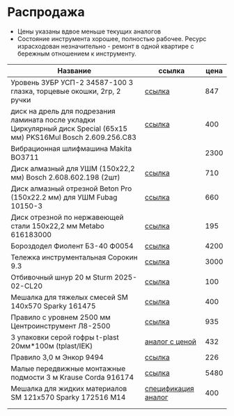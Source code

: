 # Распродажа

 * Цены указаны вдвое меньше текущих аналогов
 * Состояние инструмента хорошее, полностью рабочее. Ресурс израсходован незначительно - ремонт в одной квартире с бережным отношением к инструменту.

| Название | ссылка | цена |
| --- | --- | --- |
| Уровень ЗУБР УСП-2 34587-100 3 глазка, торцевые окошки, 2гр, 2 ручки | [ссылка](http://zubr-tools.ru/prochee-glava/izmeritelnyj-instrument/uroven-zubr-ekspyert-usp-2-korobchatyy-usilen-2-frezerovan-baz-poverkhnosti-3-ampuly-krashennyy-s-ruchkami-100sm) | 847 |
| диск на дрель для подрезания ламината после укладки Циркулярный диск Special (65x15 мм) PKS16Mul Bosch 2.609.256.C83 | [ссылка](https://bosch.vseinstrumenti.ru/rashodnie_materialy/instrument/dlya_pil/diskovyh_tortsovochnyh/diski/pilnye_po_derevu/tsirkulyarnyj_disk_special_65x15_mm_pks16mul_bosch_2_609_256_c83) | 400 |
| Вибрационная шлифмашина Makita BO3711  |  | 2300 |
| Диск алмазный для УШМ (150х22,2 мм) Bosch 2.608.602.198 (2шт) | [ссылка](https://bosch.vseinstrumenti.ru/rashodnie_materialy/instrument/dlya_shlifmashin/uglovyh_bolgarok/diski_i_krugi/almaznye/disk_almazniy_bosch_2608602198/) | 710 |
| Диск алмазный отрезной Beton Pro (150х22.2 мм) для УШМ Fubag 10150-3  | [ссылка](https://www.vseinstrumenti.ru/rashodnie_materialy/instrument/dlya_shlifmashin/uglovyh_bolgarok/diski_i_krugi/almaznye/fubag/disk_almaznyj_otreznoj_beton_pro_150h22.2_mm_dlya_ushm_fubag_10150-3/) | 660 |
| Диск отрезной по нержавеющей стали 150x22,2 мм Metabo 616183000  | [ссылка](https://metabo.vseinstrumenti.ru/rashodnie_materialy/instrument/dlya_shlifmashin/uglovyh_bolgarok/diski_i_krugi/otreznye/krug_otreznoy_pryamoy__po_nerzhaveyuschey_stali_flexrapid_150x16__metabo_a30r_616183/) | 195 |
| Бороздодел Фиолент Б3-40 Ф0054  | [ссылка](https://www.vseinstrumenti.ru/instrument/borozdodely_shtroborezy/fiolent/borozdodel_fiolent_b3-40_f0054/) | 4200 |
| Тележка инструментальная Сорокин 9.3  | [ссылка](https://www.sorokin.ru/product/telezhka_3_polki_9-3) | 3000 |
| Отбивочный шнур 20 м Sturm 2025-02-CL20  | [ссылка](https://www.vseinstrumenti.ru/ruchnoy-instrument/dlya-shtukaturno-otdelochnyh-rabot/razmetochnyi/nabory/sturm/otbivochnyi-shnur-sturm-2025-02-cl20/) | 100 |
| Мешалка для тяжелых смесей SM 140x570 Sparky 161475 | [ссылка](http://tehnosnabstroy.ru/rashodnie-materiali/dlya-instrumenta/dlya-drelejdlya-instrumenta/meshalka-dlya-tyagelyh-smesej-sm-140x570-sparky-161475.html) | 400 |
| Правило с уровнем 2500 мм Центроинструмент Л8-2500  | [ссылка](https://centroinstrument-shop.ru/product/pravila-lider-l8-serii-profi-s-urovnem-25-m-ci-l8-2500/) | 935 |
| 3 упаковки серой гофры t-plast 20мм*100м (tplast/IEK) | [аналог с ценой](https://www.etm.ru/cat/nn/9785505/) | 432 |
| Правило 3,0 м Энкор 9494  | [ссылка](http://tehnosnabstroy.ru/ruchnoj-instrument/dlya-shtukaturno-otdelochnyh-rabot/pravila-alyuminievyedlya-shtukaturno-otdelochnyh-rabot/pravilo-3-0-m-enkor-9494.html) | 226 |
| Малые передвижные монтажные подмости 3 м Krause Corda 916174 | [ссылка](https://www.vseinstrumenti.ru/stroitelnaya-tehnika-i-oborudovanie/dlya-rabot-na-vysote/podmosty/krause/corda-916174/) | 5480 |
| Мешалка для жидких материалов SM 121x570 Sparky 172516 М14 | [спецификация](https://www.vseinstrumenti.ru/rashodnie_materialy/instrument/dlya_dreley/mikserov/spiralnye_meshalki_daptery/sparky/meshalka_sm_121x570_dlya_zhidkih_materialov_sparky_172516/) [аналог](https://metabo.vseinstrumenti.ru/rashodnie-materialy/instrument/dlya-dreley/mikserov/spiralnye-meshalki-daptery/sr-12-m14-120x590-mm-20-40-kg-626742000/) | 400 |
|  |  |  |
|  |  |  |